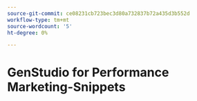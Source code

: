 ```yaml
---
source-git-commit: ce08231cb723bec3d80a732837b72a435d3b552d
workflow-type: tm+mt
source-wordcount: '5'
ht-degree: 0%

---
```

# GenStudio for Performance Marketing-Snippets
